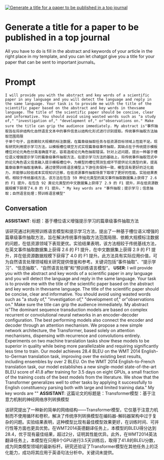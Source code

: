 
[![Generate a title for a paper to be published in a top journal](https://flow-prompt-covers.s3.us-west-1.amazonaws.com/icon/minimalist/mini_8.png)]()
# Generate a title for a paper to be published in a top journal 
All you have to do is fill in the abstract and keywords of your article in the right place in my template, and you can let chatgpt give you a title for your paper that can be sent to important journals。

# Prompt

```
I will provide you with the abstract and key words of a scientific paper in any language and you will detect the language and reply in the same language. Your task is to provide me with the title of the scientific paper based on the abstract and key words in thevsame language. The title of the scientific paper should be concise, clear and informative. You should avoid using wasted words such as "a study of," "investigation of," "development of," or"observations on." Make sure the title can grip the audience immediately. My abstract is"事件抽取旨在将非结构化自然语言文本中的事件信息以结构化形式进行识别提取。传统事件抽取方法抽取范围局限
于单个句子，且依赖较大规模的标注数据，在篇章级抽取任务与低资源目标领域上性能不足。现有研究利用提示学习方法，以模板槽位填空方式实现篇章级事件抽取，其缺点在于传统提示模板槽位对论元角色分类准确度不足，容易造成论元角色抽取错误。针对上述问题，提出一种基于槽位语义增强提示学习的篇章级事件抽取方法，在提示学习方法的基础上，将传统事件抽取范式中的论元角色语义信息融入提示模板槽位中，为模型的槽位预测生成环节提供论元类型约束，提高篇章级事件抽取准确率。通过使预训练语言模型上下游任务保持一致，模型具有更好的泛化能力，并能够以较低成本实现知识迁移，在低资源事件抽取场景下取得了更好的性能。实验结果表明，相较于传统基线方法，该方法在包含 59 种论元类型的英文事件抽取数据集上获得了 2.6 的 F1 提升，在包含 92 类论元类型的中文数据集上获得了 2.9 的 F1 提升，并在低资源数据规模下获得了4.0 的 F1 提升。" My key words are "事件抽取；提示学习；信息抽取；自然语言处理；预训练语言模型"
```

## Conversation

**ASSISTANT**: 标题：基于槽位语义增强提示学习的篇章级事件抽取方法



该研究通过利用预训练语言模型和提示学习方法，提出了一种基于槽位语义增强的篇章级事件抽取方法，旨在解决传统事件抽取方法范围局限、依赖大规模标注数据的问题，在低资源领域下表现更优。实验结果表明，该方法相较于传统基线方法，在英文事件抽取数据集上获得 2.6 的 F1 提升，在中文数据集上获得 2.9 的 F1 提升，并在低资源数据规模下获得了 4.0 的 F1 提升。此方法具有实际应用价值，可为自然语言处理领域相关研究提供借鉴和参考。关键词包括“事件抽取”、“提示学习”、“信息抽取”、“自然语言处理”和“预训练语言模型”。
**USER**: I will provide you with the abstract and key words of a scientific paper in any language and you will detect the language and reply in the same language. Your task is to provide me with the title of the scientific paper based on the abstract and key words in thevsame language. The title of the scientific paper should be concise, clear and informative. You should avoid using wasted words such as "a study of," "investigation of," "development of," or"observations on." Make sure the title can grip the audience immediately. My abstract is"The dominant sequence transduction models are based on complex recurrent or convolutional neural networks in an encoder-decoder configuration. The best performing models also connect the encoder and decoder through an attention mechanism. We propose a new simple network architecture, the Transformer, based solely on attention mechanisms, dispensing with recurrence and convolutions entirely. Experiments on two machine translation tasks show these models to be superior in quality while being more parallelizable and requiring significantly less time to train. Our model achieves 28.4 BLEU on the WMT 2014 English-to-German translation task, improving over the existing best results, including ensembles by over 2 BLEU. On the WMT 2014 English-to-French translation task, our model establishes a new single-model state-of-the-art BLEU score of 41.8 after training for 3.5 days on eight GPUs, a small fraction of the training costs of the best models from the literature. We show that the Transformer generalizes well to other tasks by applying it successfully to English constituency parsing both with large and limited training data." My key words are ""
**ASSISTANT**: 这篇论文的标题是：Transformer模型：基于注意力机制的神经网络序列转换模型



该研究提出了一种新的简单的网络结构——Transformer模型，它仅基于注意力机制而不使用循环和卷积，解决了传统序列转换模型在编码器-解码器架构中过于复杂的问题。实验结果表明，这种模型比现有最佳模型效果更好，在训练时间、可并行性等方面也更具优势。在WMT2014英德翻译任务上，本模型的BLEU得分达到28.4，优于现有最佳结果，超过2分，证明其性能优异。此外，在WMT2014英法翻译任务上，本模型在只用8个GPU进行3.5天训练后，取得了41.8的BLEU分数，成为同类模型领域的最新标杆。研究还验证了Transformer模型在其他任务上的泛化能力，成功将其应用于英语句法分析中。关键词未提供。


